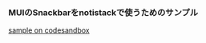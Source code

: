 ### MUIのSnackbarをnotistackで使うためのサンプル

[sample on codesandbox](https://codesandbox.io/p/github/Yuba4/notistack-snackbar-mui-component/master?file=%2Fsrc%2Fhooks%2FuseMuiSnackbar.tsx&workspaceId=441ff640-2a56-4bec-967c-e83c10992309)
